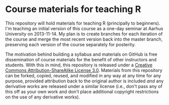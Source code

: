Course materials for teaching R
=======

This repository will hold materials for teaching R (principally to beginners). I'm teaching an initial version of this course as a one-day seminar at Aarhus University on 2013-11-14. My plan is to create branches for each iteration of the course and merge the most recent version back into the master branch, preserving each version of the course separately for posterity.

The motivation behind building a syllabus and materials on GitHub is free dissemination of course materials for the benefit of other instructors and students. With this in mind, this repository is released under a [Creative Commons Attribution-ShareAlike License 3.0](http://creativecommons.org/licenses/by-sa/3.0/). Materials from this repository can be forked, copied, reused, and modified in any way at any time for any purpose, provided attribution back to the original author is included *and* any derivative works are released under a similar license (i.e., don't pass any of this off as your own work and don't place additional copyright restrictions on the use of any derivative works).
